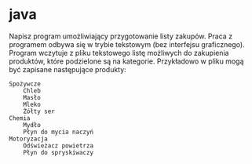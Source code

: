 # java
Napisz program umożliwiający przygotowanie listy zakupów. Praca z programem odbywa się w trybie tekstowym (bez interfejsu graficznego). Program wczytuje z pliku tekstowego listę możliwych do zakupienia produktów, które podzielone są na kategorie. Przykładowo w pliku mogą być zapisane następujące produkty:

    Spożywcze
        Chleb
        Masło
        Mleko
        Żółty ser
    Chemia
        Mydło
        Płyn do mycia naczyń
    Motoryzacja
        Odświeżacz powietrza
        Płyn do spryskiwaczy

